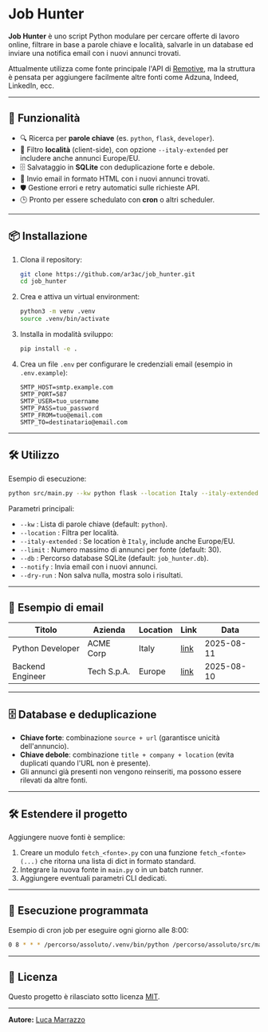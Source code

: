 # Job Hunter

**Job Hunter** è uno script Python modulare per cercare offerte di lavoro online, filtrare in base a parole chiave e località, salvarle in un database ed inviare una notifica email con i nuovi annunci trovati.

Attualmente utilizza come fonte principale l'API di [Remotive](https://remotive.com), ma la struttura è pensata per aggiungere facilmente altre fonti come Adzuna, Indeed, LinkedIn, ecc.

---

## 🚀 Funzionalità

- 🔍 Ricerca per **parole chiave** (es. `python`, `flask`, `developer`).
- 📍 Filtro **località** (client-side), con opzione `--italy-extended` per includere anche annunci Europe/EU.
- 🗄️ Salvataggio in **SQLite** con deduplicazione forte e debole.
- 📧 Invio email in formato HTML con i nuovi annunci trovati.
- 🛡️ Gestione errori e retry automatici sulle richieste API.
- 🕒 Pronto per essere schedulato con **cron** o altri scheduler.

---

## 📦 Installazione

1. Clona il repository:
   ```bash
   git clone https://github.com/ar3ac/job_hunter.git
   cd job_hunter
   ```

2. Crea e attiva un virtual environment:
   ```bash
   python3 -m venv .venv
   source .venv/bin/activate
   ```

3. Installa in modalità sviluppo:
   ```bash
   pip install -e .
   ```

4. Crea un file `.env` per configurare le credenziali email (esempio in `.env.example`):
   ```env
   SMTP_HOST=smtp.example.com
   SMTP_PORT=587
   SMTP_USER=tuo_username
   SMTP_PASS=tuo_password
   SMTP_FROM=tuo@email.com
   SMTP_TO=destinatario@email.com
   ```

---

## 🛠️ Utilizzo

Esempio di esecuzione:
```bash
python src/main.py --kw python flask --location Italy --italy-extended --limit 20 --notify
```

Parametri principali:
- `--kw` : Lista di parole chiave (default: `python`).
- `--location` : Filtra per località.
- `--italy-extended` : Se location è `Italy`, include anche Europe/EU.
- `--limit` : Numero massimo di annunci per fonte (default: 30).
- `--db` : Percorso database SQLite (default: `job_hunter.db`).
- `--notify` : Invia email con i nuovi annunci.
- `--dry-run` : Non salva nulla, mostra solo i risultati.

---

## 📧 Esempio di email

| Titolo                         | Azienda      | Location     | Link                                  | Data       |
|--------------------------------|--------------|--------------|----------------------------------------|------------|
| Python Developer               | ACME Corp    | Italy        | [link](https://...)                   | 2025-08-11 |
| Backend Engineer               | Tech S.p.A.  | Europe       | [link](https://...)                   | 2025-08-10 |

---

## 🗄️ Database e deduplicazione

- **Chiave forte**: combinazione `source + url` (garantisce unicità dell'annuncio).
- **Chiave debole**: combinazione `title + company + location` (evita duplicati quando l'URL non è presente).
- Gli annunci già presenti non vengono reinseriti, ma possono essere rilevati da altre fonti.

---

## 🛠️ Estendere il progetto

Aggiungere nuove fonti è semplice:
1. Creare un modulo `fetch_<fonte>.py` con una funzione `fetch_<fonte>(...)` che ritorna una lista di dict in formato standard.
2. Integrare la nuova fonte in `main.py` o in un batch runner.
3. Aggiungere eventuali parametri CLI dedicati.

---

## 📅 Esecuzione programmata

Esempio di cron job per eseguire ogni giorno alle 8:00:
```bash
0 8 * * * /percorso/assoluto/.venv/bin/python /percorso/assoluto/src/main.py --kw python flask --location Italy --italy-extended --limit 20 --notify >> /percorso/assoluto/logs/cron.log 2>&1
```

---

## 📜 Licenza

Questo progetto è rilasciato sotto licenza [MIT](LICENSE).

---

**Autore:** [Luca Marrazzo](https://github.com/ar3ac)
